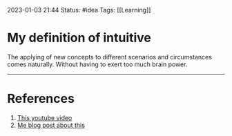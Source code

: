 2023-01-03 21:44
Status: #idea
Tags: [[Learning]]

# My definition of intuitive

The applying of new concepts to different scenarios and circumstances comes naturally. Without having to exert too much brain power.

---
# References
1. [This youtube video](https://youtu.be/Dm68uFy6gus)
2. [Me blog post about this](https://www.dalepalmares.com/my-definitionof-intuitive/)